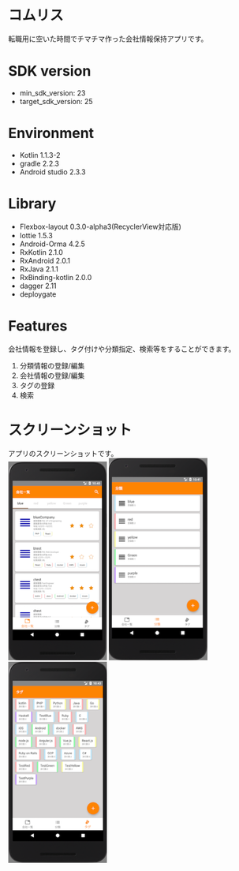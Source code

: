 # コムリス
転職用に空いた時間でチマチマ作った会社情報保持アプリです。

# SDK version
* min_sdk_version: 23
* target_sdk_version: 25

# Environment
* Kotlin 1.1.3-2
* gradle 2.2.3
* Android studio 2.3.3

# Library
* Flexbox-layout 0.3.0-alpha3(RecyclerView対応版)
* lottie 1.5.3
* Android-Orma 4.2.5
* RxKotlin 2.1.0
* RxAndroid 2.0.1
* RxJava 2.1.1
* RxBinding-kotlin 2.0.0
* dagger 2.11
* deploygate

# Features
会社情報を登録し、タグ付けや分類指定、検索等をすることができます。
 1. 分類情報の登録/編集
 2. 会社情報の登録/編集
 3. タグの登録
 4. 検索

# スクリーンショット
アプリのスクリーンショットです。  
<img src="images/01_main.png" width="200" /> <img src="images/02_category.png" width="200" /> <img src="images/03_tag.png" width="200" />
